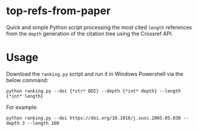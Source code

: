 # top-refs-from-paper
Quick and simple Python script processing the most cited `length` references from the `depth` generation of the citation tree using the Crossref API.

# Usage
Download the `ranking.py` script and run it in Windows Powershell via the below command:
```
python ranking.py --doi {*str* DOI} --depth {*int* depth} --length {*int* length}
```
For example:
```
python ranking.py --doi https://doi.org/10.1016/j.susc.2005.05.030 --depth 3 --length 100
```

